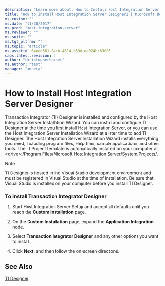 ```yaml
---
description: "Learn more about: How to Install Host Integration Server Designer"
title: "How to Install Host Integration Server Designer2 | Microsoft Docs"
ms.custom: ""
ms.date: "11/30/2017"
ms.prod: "host-integration-server"
ms.reviewer: ""
ms.suite: ""
ms.tgt_pltfrm: ""
ms.topic: "article"
ms.assetid: 64eed561-8acb-4614-b53d-ee024bc63085
caps.latest.revision: 3
author: "christopherhouser"
ms.author: "test"
manager: "anneta"
---
```

# How to Install Host Integration Server Designer
Transaction Integrator (TI) Designer is installed and configured by the Host Integration Server Installation Wizard. You can install and configure TI Designer at the time you first install Host Integration Server, or you can use the Host Integration Server Installation Wizard at a later time to add TI Designer. The Host Integration Server Installation Wizard installs everything you need, including program files, Help files, sample applications, and other tools. The TI Project template is automatically installed on your computer at \<drive>:/Program Files/Microsoft Host Integration Server/System/Projects/.  
  
> [!NOTE]
>  TI Designer is hosted in the Visual Studio development environment and must be registered in Visual Studio at the time of installation. Be sure that Visual Studio is installed on your computer before you install TI Designer.  
  
### To install Transaction Integrator Designer  
  
1.  Start Host Integration Server Setup and accept all defaults until you reach the **Custom Installation** page.  
  
2.  On the **Custom Installation** page, expand the **Application Integration** node.  
  
3.  Select **Transaction Integrator Designer** and any other options you want to install.  
  
4.  Click **Next**, and then follow the on-screen directions.  
  
## See Also  
 [TI Designer](./ti-designer2.md)
